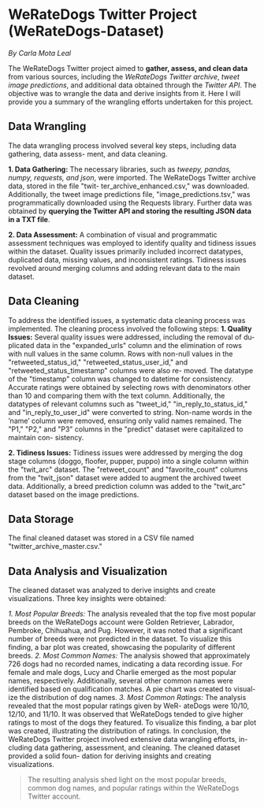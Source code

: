 # WeRateDogs Twitter Project (WeRateDogs-Dataset)
*By Carla Mota Leal*

The WeRateDogs Twitter project aimed to **gather, assess, and clean data** from various sources, including the *WeRateDogs Twitter archive*, *tweet image predictions*, and additional data obtained through the *Twitter API*. The objective was to wrangle the data and derive insights from it. Here I will provide you a summary of the wrangling efforts undertaken for this project.
## **Data Wrangling**
The data wrangling process involved several key steps, including data gathering, data assess- ment, and data cleaning.

**1. Data Gathering:** 
The necessary libraries, such as *tweepy, pandas, numpy, requests, and json*, were imported. The WeRateDogs Twitter archive data, stored in the file "twit- ter_archive_enhanced.csv," was downloaded. 
Additionally, the tweet image predictions file, "image_predictions.tsv," was programmatically downloaded using the Requests library. 
Further data was obtained by **querying the Twitter API and storing the resulting JSON data in a TXT file**.

**2. Data Assessment:**
A combination of visual and programmatic assessment techniques was employed to identify quality and tidiness issues within the dataset. Quality issues primarily included incorrect datatypes, duplicated data, missing values, and inconsistent ratings. Tidiness issues revolved around merging columns and adding relevant data to the main dataset.

## **Data Cleaning**
To address the identified issues, a systematic data cleaning process was implemented. The cleaning process involved the following steps:
**1. Quality Issues:** 
Several quality issues were addressed, including the removal of du- plicated data in the "expanded_urls" column and the elimination of rows with null values in the same column. Rows with non-null values in the "retweeted_status_id," "retweeted_status_user_id," and "retweeted_status_timestamp" columns were also re- moved. 
The datatype of the "timestamp" column was changed to datetime for consistency. Accurate ratings were obtained by selecting rows with denominators other than 10 and comparing them with the text column. 
Additionally, the datatypes of relevant columns such as "tweet_id," "in_reply_to_status_id," and "in_reply_to_user_id" were converted to string. Non-name words in the ’name’ column were removed, ensuring only valid names remained. The "P1," "P2," and "P3" columns in the "predict" dataset were capitalized to maintain con- sistency.

**2. Tidiness Issues:** 
Tidiness issues were addressed by merging the dog stage columns (doggo, floofer, pupper, puppo) into a single column within the "twit_arc" dataset. The "retweet_count" and "favorite_count" columns from the "twit_json" dataset were added to augment the archived tweet data. Additionally, a breed prediction column was added to the "twit_arc" dataset based on the image predictions.

## **Data Storage**
The final cleaned dataset was stored in a CSV file named "twitter_archive_master.csv."

## **Data Analysis and Visualization**

The cleaned dataset was analyzed to derive insights and create visualizations. Three key insights were obtained:

*1. Most Popular Breeds:* The analysis revealed that the top five most popular breeds on the WeRateDogs account were Golden Retriever, Labrador, Pembroke, Chihuahua, and Pug. However, it was noted that a significant number of breeds were not predicted in the dataset. To visualize this finding, a bar plot was created, showcasing the popularity of different breeds.
*2. Most Common Names:* The analysis showed that approximately 726 dogs had no recorded names, indicating a data recording issue. For female and male dogs, Lucy and Charlie emerged as the most popular names, respectively. Additionally, several other common names were identified based on qualification matches. A pie chart was created to visual- ize the distribution of dog names.
*3. Most Common Ratings:* The analysis revealed that the most popular ratings given by WeR- ateDogs were 10/10, 12/10, and 11/10. It was observed that WeRateDogs tended to give higher ratings to most of the dogs they featured. To visualize this finding, a bar plot was created, illustrating the distribution of ratings.
In conclusion, the WeRateDogs Twitter project involved extensive data wrangling efforts, in- cluding data gathering, assessment, and cleaning. The cleaned dataset provided a solid foun- dation for deriving insights and creating visualizations. 

> The resulting analysis shed light on the most popular breeds, common dog names, and popular ratings within the WeRateDogs Twitter account.
